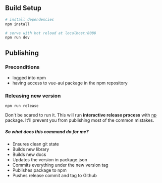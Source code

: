 ## Build Setup

``` bash
# install dependencies
npm install

# serve with hot reload at localhost:8080
npm run dev
```

## Publishing

### Preconditions
* logged into npm
* having access to vue-aui package in the npm repository

### Releasing new version
`npm run release` 

Don't be scared to run it. This will run **interactive release process** with [np](https://www.npmjs.com/package/np) package. 
It'll prevent you from publishing most of the common mistakes.

##### So what does this command do for me?
* Ensures clean git state
* Builds new library
* Builds new docs
* Updates the version in package.json
* Commits everything under the new version tag
* Publishes package to npm
* Pushes release commit and tag to Github
